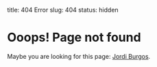 title: 404 Error
slug: 404
status: hidden

Ooops! Page not found
=====================

Maybe you are looking for this page: [Jordi Burgos](http://jordiburgos.com).
